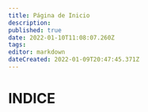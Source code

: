 ```yaml
---
title: Página de Inicio
description: 
published: true
date: 2022-01-10T11:08:07.260Z
tags: 
editor: markdown
dateCreated: 2022-01-09T20:47:45.371Z
---
```


# INDICE